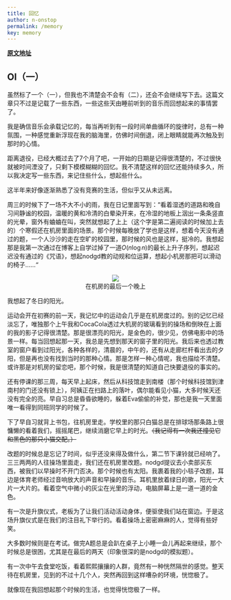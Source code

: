 ```yaml
---
title: 回忆
author: n-onstop
permalink: /memory
key: memory
---
```


**[原文地址](https://www.cnblogs.com/qwqq/p/13053165.html)**

## OI（一）

虽然标了一个（一），但我也不清楚会不会有（二），还会不会继续写下去。这篇文章只不过是记载了一些东西，一些这些天由睡前听到的音乐而回想起来的事情罢了。

我是确信音乐会承载记忆的，每当再听到有一段时间单曲循环的旋律时，总有一种氛围，一种感觉重新浮现在我的脑海里，仿佛时间倒退，闭上眼睛就能再次触及到那时的心情。

<!--more-->

距离退役，已经大概过去了7个月了吧，一开始的日期是记得很清楚的，不过很快就被时间湮没了，只剩下模模糊糊的回忆。我不清楚这样的回忆还能持续多久，所以我决定写一些东西，来记住些什么，想起些什么。

这半年来好像逐渐熟悉了没有竞赛的生活，但似乎又从未远离。

周三的时候下了一场不大不小的雨，我在日记里面写到：“看着湿透的道路和晚自习间静谧的校园，温暖的黄和冷清的白晕染开来，在冷湿的地板上洇出一条条竖直的光晕，窗外有蛐蛐在叫，突然就想起了上上（这个字是第二遍阅读的时候加上去的）个寒假还在机房里面的场景。那个时候每晚放了学也是这样，想着今天没有通过的题，一个人沙沙的走在空旷的校园里，那时候的风也是这样，挺冷的。我想起那是我第一次通过在博客上自学过掉了一道$O(n\log n)$的最长上升子序列，想起迟迟没有通过的《咒语》，想起nodgd教的动规和位运算，想起小机房那把可以滑动的椅子……“

<div align="center"><img src="https://s1.ax1x.com/2020/06/26/NrYYcj.jpg"><br>在机房的最后一个晚上</div>

我想起了冬日的阳光。

运动会开在初赛的前一天，我记忆中的运动会几乎是在机房度过的。别的记忆已经淡忘了，唯独那个上午我和CocaCola透过大机房的玻璃看到的操场和倒映在上面的我的影子记得很清楚。那是很漂亮的阳光，是金色的，很少见，仿佛电影中的场景一样。每当回想起那一天，我总是先想到那天的窗子里的阳光。我后来也透过教室的窗户看到过阳光，各种各样的，清晨的，中午的，还有从走廊栏杆看出去的夕阳，但是再也没有找到当时的那种心情。那是怎样一种心情呢，我也描绘不清楚。或许那是对机房的留恋吧，那个时候，我是很清楚的知道自己快要退役的事实的。

还有停课的那三周，每天早上起床，然后从科技馆走到南楼（那个时候科技馆到津南村的门还没有锁上），阿姨正在扫路上的落叶，偶尔能看见小猫，大多时候天还没有完全的亮。早自习总是昏昏欲睡的，躲着Eva偷偷的补觉，那也是我一天里面唯一看得到同班同学的时候了。

下了早自习就背上书包，往机房里走。学校里的那只白猫总是在排球场那条路上很慵懒的看着我们，摇摇尾巴，继续消磨它早上的时光。~~（我记得有一次我还撞见它和黑色的那只小猫交配。）~~

改题的时候总是忘记了时间，似乎还没来得及做什么，第二节下课铃就已经响了。三三两两的人往操场里面走，我们还在机房里改题。nodgd提议去小卖部买东西，被我们以早操时不开门否决。那个时候也有太阳。我裹着我的小毯子改题，耳边是体育老师经过音响放大的声音和早操的音乐。耳机里放着绿日的歌，阳光一大片一大片的。看着空气中微小的灰尘在光里的浮动，电脑屏幕上是一道一道的金色。

有一次是升旗仪式，老板为了让我们活动活动身体，便驱使我们站在窗边。于是这场升旗仪式是在我们的注目礼下举行的。看着操场上密密麻麻的人，觉得有些好笑。

大多数时候则是在考试。做完A题总是会趴在桌子上小睡一会儿再起来继续，那个时候总是很困，尤其是在最后的两天（印象很深的是nodgd的模拟题）。

有一次中午去食堂吃饭，看着熙熙攘攘的人群，竟然有一种恍然隔世的感觉。整天待在机房里，见到的不过十几个人，突然再回到这样嘈杂的环境，恍惚极了。

就像现在我回想起那个时候的生活，也觉得恍惚极了一样。
